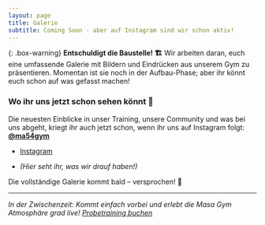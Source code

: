```yaml
---
layout: page
title: Galerie
subtitle: Coming Soon - aber auf Instagram sind wir schon aktiv!
---
```


{: .box-warning}
**Entschuldigt die Baustelle! 🏗️** Wir arbeiten daran, euch eine umfassende Galerie mit Bildern und Eindrücken aus unserem Gym zu präsentieren. Momentan ist sie noch in der Aufbau-Phase; aber ihr könnt euch schon auf was gefasst machen!

### Wo ihr uns jetzt schon sehen könnt 📸

Die neuesten Einblicke in unser Training, unsere Community und was bei uns abgeht, kriegt ihr auch jetzt schon, wenn ihr uns auf Instagram folgt: **[@ma54gym](https://www.instagram.com/ma54gym)**  

<ul class="list-inline text-center footer-links">
  <li class="list-inline-item">
    <a href="https://www.instagram.com/dylanrajic" title="Instagram">
      <span class="fa-stack fa-lg" aria-hidden="true">
        <i class="fas fa-circle fa-stack-2x"></i>
        <i class="fab fa-instagram fa-stack-1x fa-inverse"></i>
      </span>
      <span class="sr-only">Instagram</span>
   </a>
  </li>
</ul> 
<ul class="list-inline text-center footer-links">
  <li class="list-inline-item"><em>(Hier seht ihr, was wir drauf haben!)</em></li>
</ul>

Die vollständige Galerie kommt bald – versprochen! 🥊

---

_In der Zwischenzeit: Kommt einfach vorbei und erlebt die Masa Gym Atmosphäre grad live! [Probetraining buchen](/pages/courses)_
